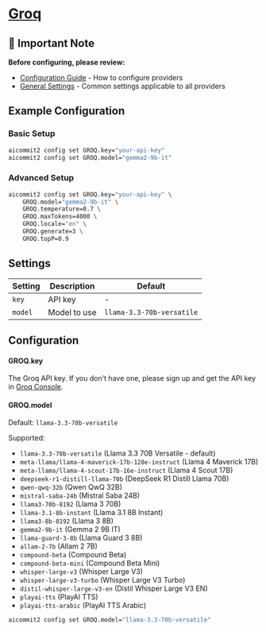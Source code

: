 # <a href="https://groq.com/" target="_blank">Groq</a>

## 📌 Important Note

**Before configuring, please review:**

- [Configuration Guide](../../README.md#configuration) - How to configure providers
- [General Settings](../../README.md#general-settings) - Common settings applicable to all providers

## Example Configuration

### Basic Setup

```sh
aicommit2 config set GROQ.key="your-api-key"
aicommit2 config set GROQ.model="gemma2-9b-it"
```

### Advanced Setup

```sh
aicommit2 config set GROQ.key="your-api-key" \
    GROQ.model="gemma2-9b-it" \
    GROQ.temperature=0.7 \
    GROQ.maxTokens=4000 \
    GROQ.locale="en" \
    GROQ.generate=3 \
    GROQ.topP=0.9
```

## Settings

| Setting | Description  | Default                   |
| ------- | ------------ | ------------------------- |
| `key`   | API key      | -                         |
| `model` | Model to use | `llama-3.3-70b-versatile` |

## Configuration

#### GROQ.key

The Groq API key. If you don't have one, please sign up and get the API key in [Groq Console](https://console.groq.com).

#### GROQ.model

Default: `llama-3.3-70b-versatile`

Supported:

- `llama-3.3-70b-versatile` (Llama 3.3 70B Versatile - default)
- `meta-llama/llama-4-maverick-17b-128e-instruct` (Llama 4 Maverick 17B)
- `meta-llama/llama-4-scout-17b-16e-instruct` (Llama 4 Scout 17B)
- `deepseek-r1-distill-llama-70b` (DeepSeek R1 Distill Llama 70B)
- `qwen-qwq-32b` (Qwen QwQ 32B)
- `mistral-saba-24b` (Mistral Saba 24B)
- `llama3-70b-8192` (Llama 3 70B)
- `llama-3.1-8b-instant` (Llama 3.1 8B Instant)
- `llama3-8b-8192` (Llama 3 8B)
- `gemma2-9b-it` (Gemma 2 9B IT)
- `llama-guard-3-8b` (Llama Guard 3 8B)
- `allam-2-7b` (Allam 2 7B)
- `compound-beta` (Compound Beta)
- `compound-beta-mini` (Compound Beta Mini)
- `whisper-large-v3` (Whisper Large V3)
- `whisper-large-v3-turbo` (Whisper Large V3 Turbo)
- `distil-whisper-large-v3-en` (Distil Whisper Large V3 EN)
- `playai-tts` (PlayAI TTS)
- `playai-tts-arabic` (PlayAI TTS Arabic)

```sh
aicommit2 config set GROQ.model="llama-3.3-70b-versatile"
```
